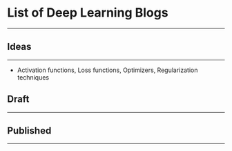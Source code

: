 # List of Deep Learning Blogs
---

## Ideas
---
* Activation functions, Loss functions, Optimizers, Regularization techniques



## Draft
---


## Published
---